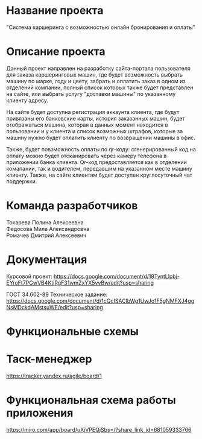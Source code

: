 # Название проекта
"Система каршеринга с возможностью онлайн бронирования и оплаты"
# Описание проекта
Данный проект направлен на разработку сайта-портала пользователя для заказа каршеринговых машин, где будет возможность выбрать машину по марке, году и цвету, забрать и оплатить заказ в одном из отделений компании, полный список которых также будет представлен на сайте, или выбрать услугу "доставки машины" по указанному клиенту адресу.  
  
На сайте будет доступна регистрация аккаунта клиента, где будут привязаны его банковские карты, история заказанных машин, будет отображаться машина, которая в данных момент находится в пользовании и у клиента и список возможных штрафов, которые за машину нужно будет оплатить клиенту по возвращении машины в офис.  
  
Также, будет повзможность оплаты по qr-коду: сгенерированный код на оплату можно будет отсканировать через камеру телефона в приложении банка клиента. Qr-код предоставляется как в отделении комапании, так и водителем, передавшим на указанном месте машину клиенту. Также, на сайте клиентам будет доступен круглосуточный чат поддержки.
# Команда разработчиков
Токарева Полина Алексеевна  
Федосова Мила Александровна  
Ромачев Дмитрий Алексеевич
# Документация
Курсовой проект: https://docs.google.com/document/d/19TyntLlpbj-EYroFt7PGwVB4KtiRgF31wmZxYX5vvBw/edit?usp=sharing  
  
ГОСТ 34.602-89 Техническое задание: https://docs.google.com/document/d/1cQcISAClbWg1UwJo1F5gNMFXJ4ggNsMDckdAMstsuWE/edit?usp=sharing
# Функциональные схемы
# Таск-менеджер
https://tracker.yandex.ru/agile/board/1
# Функциональная схема работы приложения
https://miro.com/app/board/uXjVPEQjSbs=/?share_link_id=681059333766
